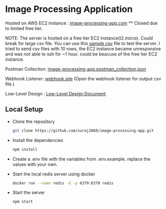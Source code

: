 # Image Processing Application

Hosted on AWS EC2 instance : [image-processing-app.com](http://44.202.10.113:5173/)  ** Closed due to limited free tier.

NOTE: The server is hosted on a free tier EC2 instance(t2.micro). Could break for large csv file. You can use this [sample csv](/sample/sample_csv.csv) file to test the server. I tried to send csv files with 10 rows, the EC2 instance became unresponsive and was not able to ssh for ~1 hour. could be beacuse of the free tier EC2 instance. 

Postman Collection: [image-processing-app.postman_collection.json](/image-processing-app.postman_collection.json)

Webhook Listener: [webhook.site](https://webhook.site/#!/view/9efb83dc-3acb-4e22-a45f-40e822aa4fd5/4f9b0aea-82c1-4982-83ce-445160d4dab0/1) (Open the webhook listener for output csv file.)

Low-Level Design : [Low-Level Design Document](/LLD-doc.md)

## Local Setup

- Clone the repository
  ```bash
  git clone https://github.com/suraj2860/image-processing-app.git
  ```
- Install the dependencies
  ```bash
  npm install
  ```
- Create a .env file with the variables from .env.example. replace the values with your own.
  
- Start the local redis server using docker
  ```bash
  docker run --name redis -d -p 6379:6379 redis
  ```
- Start the server
  ```bash
  npm start
  ``` 
